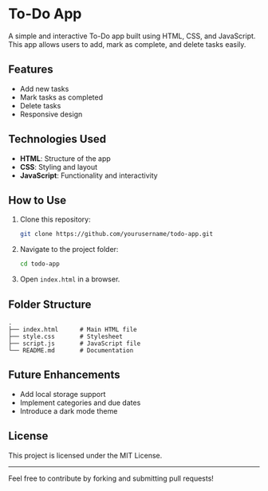 # To-Do App

A simple and interactive To-Do app built using HTML, CSS, and JavaScript. This app allows users to add, mark as complete, and delete tasks easily.

## Features
- Add new tasks
- Mark tasks as completed
- Delete tasks
- Responsive design

## Technologies Used
- **HTML**: Structure of the app
- **CSS**: Styling and layout
- **JavaScript**: Functionality and interactivity

## How to Use
1. Clone this repository:
   ```sh
   git clone https://github.com/yourusername/todo-app.git
   ```
2. Navigate to the project folder:
   ```sh
   cd todo-app
   ```
3. Open `index.html` in a browser.

## Folder Structure
```
.
├── index.html      # Main HTML file
├── style.css       # Stylesheet
├── script.js       # JavaScript file
└── README.md       # Documentation
```

## Future Enhancements
- Add local storage support
- Implement categories and due dates
- Introduce a dark mode theme

## License
This project is licensed under the MIT License.

---
Feel free to contribute by forking and submitting pull requests!

